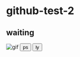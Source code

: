 # github-test-2
<!DOCTYPE html>
<html lang="en">
<head>
    <meta charset="UTF-8">
    <meta name="viewport" content="width=device-width, initial-scale=1.0">
    <title>message for you</title>
    <link rel="stylesheet" href="style.css"/>
</head>
<body>
    <div class="wrapper">
        <h2 class="question">waiting</h2>
        <img class="gif" alt="gif" src="https://media.giphy.com/media/v1.Y2lkPTc5MGI3NjExenEwNTg4YjR5a2lpeXNiNXQ5cDgxZzZ3cWF4ODRid3kwOGRlaGx5biZlcD12MV9pbnRlcm5hbF9naWZfYnlfaWQmY3Q9Zw/Rhf0uSWt1P2TFqVMZK/giphy.gif">
            <button class="maybe-btn">ps</button>
            <button class="yes-btn">ly</button>
        </div>
    </div>
    <script src="script.js"></script>
</body>
</html>
